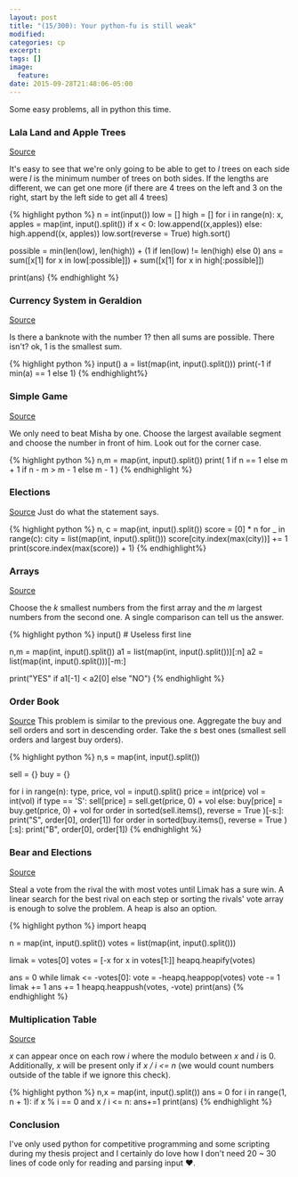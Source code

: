 ```yaml
---
layout: post
title: "(15/300): Your python-fu is still weak"
modified:
categories: cp
excerpt:
tags: []
image:
  feature:
date: 2015-09-28T21:48:06-05:00
---
```


Some easy problems, all in python this time.

### Lala Land and Apple Trees
<a href="http://codeforces.com/problemset/problem/558/A" target="_blank">Source</a>

It's easy to see that we're only going to be able to get to *l* trees on each side were *l* is the minimum number of trees on both sides. If the lengths are different, we can get one more (if there are 4 trees on the left and 3 on the right, start by the left side to get all 4 trees)

{% highlight python %}
n = int(input())
low = []
high = []
for i in range(n):
    x, apples = map(int, input().split())
    if x < 0:
        low.append((x,apples))
    else:
        high.append((x, apples))
low.sort(reverse = True)
high.sort()

possible = min(len(low), len(high)) + (1 if len(low) != len(high) else 0)
ans = sum([x[1] for x in low[:possible]]) + sum([x[1] for x in high[:possible]])

print(ans)
{% endhighlight %}


### Currency System in Geraldion
<a href="http://codeforces.com/problemset/problem/560/A" target="_blank">Source</a>

Is there a banknote with the number 1? then all sums are possible. There isn't? ok, 1 is the smallest sum.

{% highlight python %}
input()
a = list(map(int, input().split()))
print(-1 if min(a) == 1 else 1)
{% endhighlight%}


### Simple Game
<a href="http://codeforces.com/problemset/problem/570/B" target="_blank">Source</a>

We only need to beat Misha by one. Choose the largest available segment and choose the number in front of him. Look out for the corner case.

{% highlight python %}
n,m = map(int, input().split())
print( 1 if n == 1 else m + 1 if n - m > m - 1 else m - 1 )
{% endhighlight %}


### Elections
<a href="http://codeforces.com/problemset/problem/570/A" target="_blank">Source</a>
Just do what the statement says.

{% highlight python %}
n, c = map(int, input().split())
score = [0] * n
for _ in range(c):
    city = list(map(int, input().split()))
    score[city.index(max(city))] += 1
print(score.index(max(score)) + 1)
{% endhighlight%}

### Arrays
<a href="http://codeforces.com/problemset/problem/572/A" target="_blank">Source</a>

Choose the *k* smallest numbers from the first array and the *m* largest numbers from the second one. A single comparison can tell us the answer.

{% highlight python %}
input() # Useless first line

n,m = map(int, input().split())
a1 = list(map(int, input().split()))[:n]
a2 = list(map(int, input().split()))[-m:]

print("YES" if a1[-1] < a2[0] else "NO")
{% endhighlight %}

### Order Book
<a href="http://codeforces.com/problemset/problem/572/B" target="_blank">Source</a>
This problem is similar to the previous one. Aggregate the buy and sell orders and sort in descending order. Take the *s* best ones (smallest sell orders and largest buy orders).

{% highlight python %}
n,s = map(int, input().split())

sell = {}
buy = {}

for i in range(n):
    type, price, vol = input().split()
    price = int(price)
    vol = int(vol)
    if type == 'S':
        sell[price] = sell.get(price, 0) + vol
    else:
        buy[price]  = buy.get(price, 0) + vol
for order in sorted(sell.items(), reverse = True )[-s:]:
    print("S", order[0], order[1])
for order in sorted(buy.items(), reverse = True )[:s]:
    print("B", order[0], order[1])
{% endhighlight %}


### Bear and Elections
<a href="http://codeforces.com/problemset/problem/574/A" target="_blank">Source</a>

Steal a vote from the rival the with most votes until Limak has a sure win. A linear search for the best rival on each step or sorting the rivals' vote array is enough to solve the problem. A heap is also an option.

{% highlight python %}
import heapq

n = map(int, input().split())
votes = list(map(int, input().split()))

limak = votes[0]
votes = [-x for x in votes[1:]]
heapq.heapify(votes)

ans = 0
while limak <= -votes[0]:
    vote = -heapq.heappop(votes)
    vote -= 1
    limak += 1
    ans += 1
    heapq.heappush(votes, -vote)
print(ans)
{% endhighlight %}

### Multiplication Table
<a href="http://codeforces.com/problemset/problem/577/A" target="_blank">Source</a>

*x* can appear once on each row *i* where the modulo between *x* and *i* is 0. Additionally, *x* will be present only if *x / i <= n* (we would count numbers outside of the table if we ignore this check).

{% highlight python %}
n,x = map(int, input().split())
ans = 0
for i in range(1, n + 1):
    if x % i == 0 and x / i <= n:
        ans+=1
print(ans)
{% endhighlight %}

### Conclusion

I've only used python for competitive programming and some scripting during my thesis project and I certainly do love how I don't need 20 ~ 30 lines of code only for reading and parsing input ♥.
